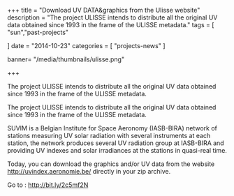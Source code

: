+++
title = "Download UV DATA&graphics from the Ulisse website"
description = "The project ULISSE intends to distribute all the original UV data obtained since 1993 in the frame of the ULISSE metadata."
tags = [
    "sun","past-projects"
  
]
date = "2014-10-23"
categories = [
   "projects-news"
]

banner= "/media/thumbnails/ulisse.png"


+++

The project ULISSE intends to distribute all the original UV data obtained since 1993 in the frame of the ULISSE metadata.


The project ULISSE intends to distribute all the original UV data obtained since 1993 in the frame of the ULISSE metadata.

SUVIM is a Belgian Institute for Space Aeronomy (IASB-BIRA) network of stations measuring UV solar radiation with several instruments at each station, the network produces several UV radiation group at IASB-BIRA and providing UV indexes and solar irradiances at the stations in quasi-real time.

Today, you can download the graphics and/or UV data from the website http://uvindex.aeronomie.be/ directly in your zip archive.

Go to : http://bit.ly/2c5mf2N
